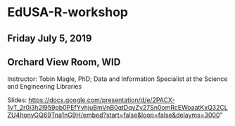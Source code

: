 # EdUSA-R-workshop

## Friday July 5, 2019

## Orchard View Room, WID



Instructor: Tobin Magle, PhD; Data and Information Specialist at the Science and Engineering Libraries


Slides: https://docs.google.com/presentation/d/e/2PACX-1vT_2r0i3h2I959pb0PEfYvhjuBmVnB0qtDqyZy27Sn0omRcEWoaatKxQ32CLZU4honvGQ69Tna1nG9H/embed?start=false&loop=false&delayms=3000"
